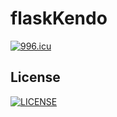 # flaskKendo
[![996.icu](https://img.shields.io/badge/link-996.icu-red.svg)](https://996.icu)

## License
[![LICENSE](https://img.shields.io/badge/license-NPL%20(The%20996%20Prohibited%20License)-blue.svg)](https://github.com/996icu/996.ICU/blob/master/LICENSE)
